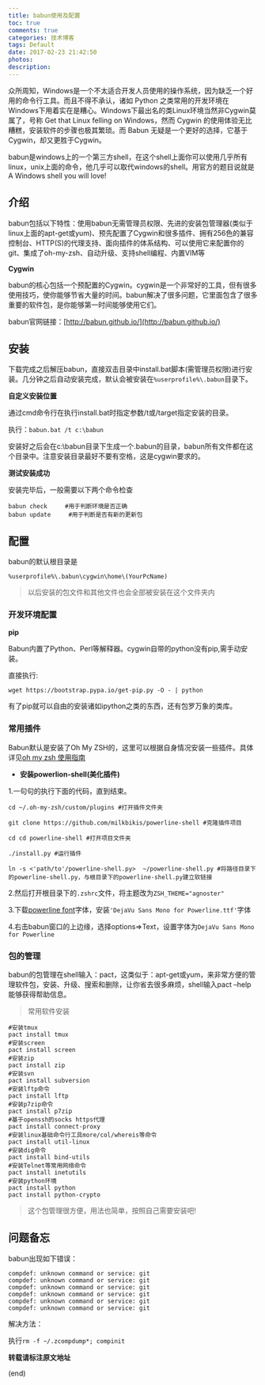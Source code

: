 ```yaml
---
title: babun使用及配置
toc: true
comments: true
categories: 技术博客
tags: Default
date: 2017-02-23 21:42:50
photos:
description:
---
```

众所周知，Windows是一个不太适合开发人员使用的操作系统，因为缺乏一个好用的命令行工具。而且不得不承认，诸如 Python 之类常用的开发环境在Windows下用着实在是糟心。Windows下最出名的类Linux环境当然非Cygwin莫属了，号称 Get that Linux felling on Windows，然而 Cygwin 的使用体验无比糟糕，安装软件的步骤也极其繁琐。而 Babun 无疑是一个更好的选择，它基于Cygwin，却又更胜于Cygwin。

babun是windows上的一个第三方shell，在这个shell上面你可以使用几乎所有linux，unix上面的命令，他几乎可以取代windows的shell。用官方的题目说就是A Windows shell you will love!
<!--more-->

## 介绍

babun包括以下特性：使用babun无需管理员权限、先进的安装包管理器(类似于linux上面的apt-get或yum)、预先配置了Cygwin和很多插件、拥有256色的兼容控制台、HTTP(S)的代理支持、面向插件的体系结构、可以使用它来配置你的git、集成了oh-my-zsh、自动升级、支持shell编程、内置VIM等

**Cygwin**

babun的核心包括一个预配置的Cygwin。cygwin是一个非常好的工具，但有很多使用技巧，使你能够节省大量的时间。babun解决了很多问题，它里面包含了很多重要的软件包，是你能够第一时间能够使用它们。

babun官网链接：[http://babun.github.io/](http://babun.github.io/)

## 安装

下载完成之后解压babun，直接双击目录中install.bat脚本(需管理员权限)进行安装。几分钟之后自动安装完成，默认会被安装在`%userprofile%\.babun`目录下。

**自定义安装位置**

通过cmd命令行在执行install.bat时指定参数/t或/target指定安装的目录。

执行：`babun.bat /t c:\babun`

安装好之后会在c:\babun目录下生成一个.babun的目录，babun所有文件都在这个目录中。注意安装目录最好不要有空格，这是cygwin要求的。

**测试安装成功**

安装完毕后，一般需要以下两个命令检查

```shell
babun check     #用于判断环境是否正确
babun update     #用于判断是否有新的更新包
```

## 配置

babun的默认根目录是

```
%userprofile%\.babun\cygwin\home\(YourPcName) 
```

>以后安装的包文件和其他文件也会全部被安装在这个文件夹内

### 开发环境配置

**pip**

Babun内置了Python、Perl等解释器。cygwin自带的python没有pip,需手动安装。

直接执行:

```shell
wget https://bootstrap.pypa.io/get-pip.py -O - | python
```

有了pip就可以自由的安装诸如ipython之类的东西，还有包罗万象的类库。

### 常用插件

Babun默认是安装了Oh My ZSH的，这里可以根据自身情况安装一些插件。具体详见[oh my zsh 使用指南](http://lion1ou.win/2016/07/09/)

* **安装powerlion-shell(美化插件)**

1.一句句的执行下面的代码，直到结束。

```shell
cd ~/.oh-my-zsh/custom/plugins #打开插件文件夹

git clone https://github.com/milkbikis/powerline-shell #克隆插件项目

cd cd powerline-shell #打开项目文件夹

./install.py #运行插件

ln -s <'path/to'/powerline-shell.py>  ~/powerline-shell.py #将路径目录下的powerline-shell.py，与根目录下的powerline-shell.py建立软链接

```

2.然后打开根目录下的`.zshrc`文件，将主题改为`ZSH_THEME="agnoster"`

3.下载[powerline font](https://github.com/powerline/fonts)字体，安装`'DejaVu Sans Mono for Powerline.ttf'`字体

4.右击babun窗口的上边缘，选择options=>Text，设置字体为`DejaVu Sans Mono for Powerline`


### 包的管理

babun的包管理在shell输入：pact，这类似于：apt-get或yum，来非常方便的管理软件包，安装、升级、搜索和删除，让你省去很多麻烦，shell输入pact –help能够获得帮助信息。

>常用软件安装

```shell
#安装tmux
pact install tmux        
#安装screen
pact install screen
#安装zip
pact install zip
#安装svn
pact install subversion
#安装lftp命令
pact install lftp
#安装p7zip命令
pact install p7zip
#基于openssh的socks https代理
pact install connect-proxy
#安装linux基础命令行工具more/col/whereis等命令
pact install util-linux    
#安装dig命令
pact install bind-utils
#安装Telnet等常用网络命令
pact install inetutils  
#安装python环境
pact install python        
pact install python-crypto
```

>这个包管理很方便，用法也简单，按照自己需要安装吧!


## 问题备忘

babun出现如下错误：
```shell
compdef: unknown command or service: git
compdef: unknown command or service: git
compdef: unknown command or service: git
compdef: unknown command or service: git
compdef: unknown command or service: git
compdef: unknown command or service: git
```
解决方法：

执行`rm -f ~/.zcompdump*; compinit`

**转载请标注原文地址**

(end)

